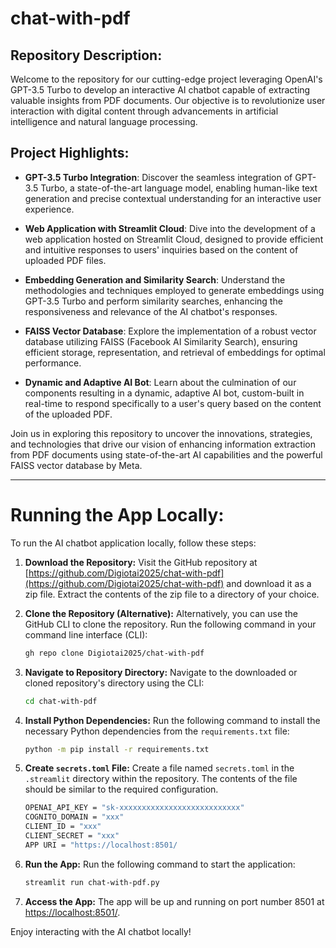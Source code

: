 # chat-with-pdf

## Repository Description:

Welcome to the repository for our cutting-edge project leveraging OpenAI's GPT-3.5 Turbo to develop an interactive AI chatbot capable of extracting valuable insights from PDF documents. Our objective is to revolutionize user interaction with digital content through advancements in artificial intelligence and natural language processing.

## Project Highlights:

- **GPT-3.5 Turbo Integration**: Discover the seamless integration of GPT-3.5 Turbo, a state-of-the-art language model, enabling human-like text generation and precise contextual understanding for an interactive user experience.

- **Web Application with Streamlit Cloud**: Dive into the development of a web application hosted on Streamlit Cloud, designed to provide efficient and intuitive responses to users' inquiries based on the content of uploaded PDF files.

- **Embedding Generation and Similarity Search**: Understand the methodologies and techniques employed to generate embeddings using GPT-3.5 Turbo and perform similarity searches, enhancing the responsiveness and relevance of the AI chatbot's responses.

- **FAISS Vector Database**: Explore the implementation of a robust vector database utilizing FAISS (Facebook AI Similarity Search), ensuring efficient storage, representation, and retrieval of embeddings for optimal performance.

- **Dynamic and Adaptive AI Bot**: Learn about the culmination of our components resulting in a dynamic, adaptive AI bot, custom-built in real-time to respond specifically to a user's query based on the content of the uploaded PDF.



Join us in exploring this repository to uncover the innovations, strategies, and technologies that drive our vision of enhancing information extraction from PDF documents using state-of-the-art AI capabilities and the powerful FAISS vector database by Meta.

---
# Running the App Locally:

To run the AI chatbot application locally, follow these steps:

1. **Download the Repository:**
   Visit the GitHub repository at [https://github.com/Digiotai2025/chat-with-pdf](https://github.com/Digiotai2025/chat-with-pdf) and download it as a zip file. Extract the contents of the zip file to a directory of your choice.

2. **Clone the Repository (Alternative):**
   Alternatively, you can use the GitHub CLI to clone the repository. Run the following command in your command line interface (CLI):
   ```sh
   gh repo clone Digiotai2025/chat-with-pdf
   ```

3. **Navigate to Repository Directory:**
   Navigate to the downloaded or cloned repository's directory using the CLI:
   ```sh
   cd chat-with-pdf
   ```

4. **Install Python Dependencies:**
   Run the following command to install the necessary Python dependencies from the `requirements.txt` file:
   ```sh
   python -m pip install -r requirements.txt
   ```

5. **Create `secrets.toml` File:**
   Create a file named `secrets.toml` in the `.streamlit` directory within the repository. The contents of the file should be similar to the required configuration.
   ```sh
   OPENAI_API_KEY = "sk-xxxxxxxxxxxxxxxxxxxxxxxxxxx"
   COGNITO_DOMAIN = "xxx"
   CLIENT_ID = "xxx"
   CLIENT_SECRET = "xxx"
   APP URI = "https://localhost:8501/
   ```

7. **Run the App:**
   Run the following command to start the application:
   ```sh
   streamlit run chat-with-pdf.py
   ```

8. **Access the App:**
   The app will be up and running on port number 8501 at [https://localhost:8501/](https://localhost:8501/).

Enjoy interacting with the AI chatbot locally!
